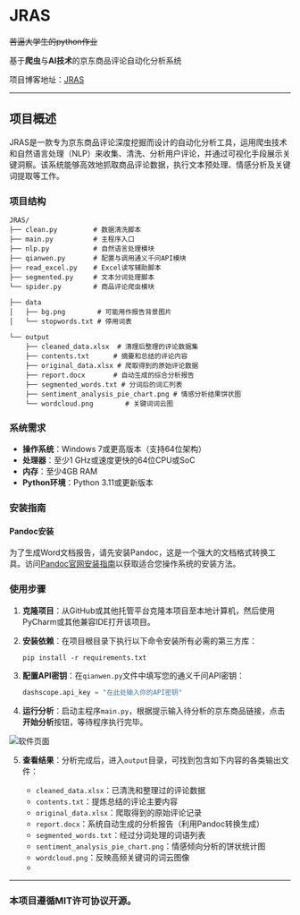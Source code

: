 # JRAS
~~苦逼大学生的python作业~~

基于**爬虫**与**AI技术**的京东商品评论自动化分析系统

项目博客地址：[JRAS](https://xaviermc.top/?p=43)

****

## 项目概述

JRAS是一款专为京东商品评论深度挖掘而设计的自动化分析工具，运用爬虫技术和自然语言处理（NLP）来收集、清洗、分析用户评论，并通过可视化手段展示关键洞察。该系统能够高效地抓取商品评论数据，执行文本预处理、情感分析及关键词提取等工作。

### 项目结构

```plaintext
JRAS/
├── clean.py         # 数据清洗脚本
├── main.py          # 主程序入口
├── nlp.py           # 自然语言处理模块
├── qianwen.py       # 配置与调用通义千问API模块
├── read_excel.py    # Excel读写辅助脚本
├── segmented.py     # 文本分词处理脚本
└── spider.py        # 商品评论爬虫模块

├── data
│   ├── bg.png        # 可能用作报告背景图片
│   └── stopwords.txt # 停用词表

└── output
    ├── cleaned_data.xlsx  # 清理后整理的评论数据集
    ├── contents.txt      # 摘要和总结的评论内容
    ├── original_data.xlsx # 爬取得到的原始评论数据
    ├── report.docx       # 自动生成的综合分析报告
    ├── segmented_words.txt # 分词后的词汇列表
    ├── sentiment_analysis_pie_chart.png # 情感分析结果饼状图
    └── wordcloud.png        # 关键词词云图
```

### 系统需求

- **操作系统**：Windows 7或更高版本（支持64位架构）
- **处理器**：至少1 GHz或速度更快的64位CPU或SoC
- **内存**：至少4GB RAM
- **Python环境**：Python 3.11或更新版本

### 安装指南

#### Pandoc安装

为了生成Word文档报告，请先安装Pandoc，这是一个强大的文档格式转换工具。访问[Pandoc官网安装指南](https://pandoc.org/installing.html)以获取适合您操作系统的安装方法。

### 使用步骤

1. **克隆项目**：从GitHub或其他托管平台克隆本项目至本地计算机，然后使用PyCharm或其他兼容IDE打开该项目。

2. **安装依赖**：在项目根目录下执行以下命令安装所有必需的第三方库：
   ```shell
   pip install -r requirements.txt
   ```

3. **配置API密钥**：在`qianwen.py`文件中填写您的通义千问API密钥：
   ```python
   dashscope.api_key = "在此处输入你的API密钥"
   ```
4. **运行分析**：启动主程序`main.py`，根据提示输入待分析的京东商品链接，点击**开始分析**按钮，等待程序执行完毕。

![软件页面](https://i.072333.xyz/file/9ad0fa06251562efa158b.png)

5. **查看结果**：分析完成后，进入`output`目录，可找到包含如下内容的各类输出文件：

   - `cleaned_data.xlsx`：已清洗和整理过的评论数据
   - `contents.txt`：提炼总结的评论主要内容
   - `original_data.xlsx`：爬取得到的原始评论记录
   - `report.docx`：系统自动生成的分析报告（利用Pandoc转换生成）
   - `segmented_words.txt`：经过分词处理的词语列表
   - `sentiment_analysis_pie_chart.png`：情感倾向分析的饼状统计图
   - `wordcloud.png`：反映高频关键词的词云图像
   - 
****
### 本项目遵循MIT许可协议开源。